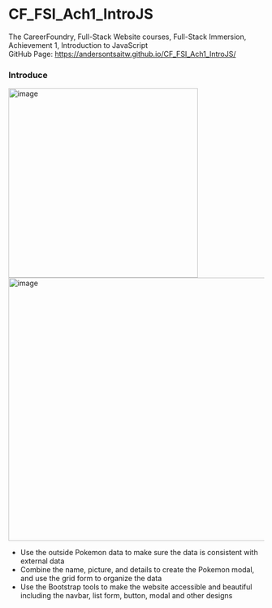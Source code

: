 # CF_FSI_Ach1_IntroJS
The CareerFoundry, Full-Stack Website courses, Full-Stack Immersion, Achievement 1, Introduction to JavaScript  
GitHub Page: https://andersontsaitw.github.io/CF_FSI_Ach1_IntroJS/

### Introduce
<img width="373" alt="image" src="https://github.com/AndersonTsaiTW/CF_FSI_Ach1_IntroJS/assets/113076298/4fc0aeda-44b5-42d6-be5a-4ba3bd4356e3">  <img width="518" alt="image" src="https://github.com/AndersonTsaiTW/CF_FSI_Ach1_IntroJS/assets/113076298/699f22ef-c8e9-4cbd-88a3-6fa587e181e8">
* Use the outside Pokemon data to make sure the data is consistent with external data
* Combine the name, picture, and details to create the Pokemon modal, and use the grid form to organize the data
* Use the Bootstrap tools to make the website accessible and beautiful including the navbar, list form, button, modal and other designs  








